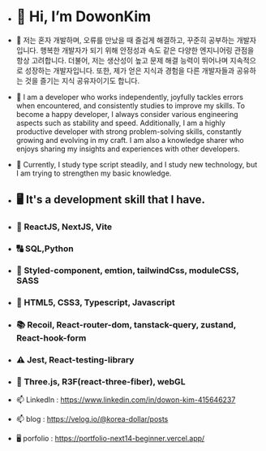 - # 👋 Hi, I’m DowonKim

- 👀 저는 혼자 개발하며, 오류를 만났을 때 즐겁게 해결하고, 꾸준히 공부하는 개발자입니다. 행복한 개발자가 되기 위해 안정성과 속도 같은 다양한 엔지니어링 관점을 항상 고려합니다. 
더불어, 저는 생산성이 높고 문제 해결 능력이 뛰어나며 지속적으로 성장하는 개발자입니다. 
또한, 제가 얻은 지식과 경험을 다른 개발자들과 공유하는 것을 즐기는 지식 공유자이기도 합니다.

- 👀 I am a developer who works independently, joyfully tackles errors when encountered, and consistently studies to improve my skills. 
To become a happy developer, I always consider various engineering aspects such as stability and speed. 
Additionally, I am a highly productive developer with strong problem-solving skills, constantly growing and evolving in my craft. 
I am also a knowledge sharer who enjoys sharing my insights and experiences with other developers.

- 🌱 Currently, I study type script steadily, and I study new technology, but I am trying to strengthen my basic knowledge.
- ## 🖥️ It's a development skill that I have.
- ### 🛜 ReactJS, NextJS, Vite
- ### 🔠 SQL,Python
- ### 💇 Styled-component, emtion, tailwindCss, moduleCSS, SASS
- ### 🚸 HTML5, CSS3, Typescript, Javascript
- ### 📚 Recoil, React-router-dom, tanstack-query, zustand, React-hook-form
- ### ⚠️ Jest, React-testing-library
- ### 🦾 Three.js, R3F(react-three-fiber), webGL

-  📫 LinkedIn : https://www.linkedin.com/in/dowon-kim-415646237
-  📫 blog : https://velog.io/@korea-dollar/posts
-  🖥️ porfolio : https://portfolio-next14-beginner.vercel.app/
              

<!---
dollorofkorea/dollorofkorea is a ✨ special ✨ repository because its `README.md` (this file) appears on your GitHub profile.
You can click the Preview link to take a look at your changes.
--->
